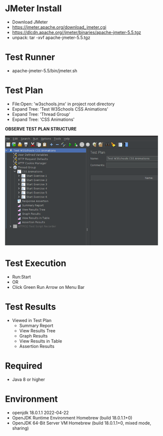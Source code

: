 # JMeter Install
- Download JMeter
- https://jmeter.apache.org/download_jmeter.cgi
- https://dlcdn.apache.org//jmeter/binaries/apache-jmeter-5.5.tgz
- unpack: tar -xvf apache-jmeter-5.5.tgz 
# Test Runner
- apache-jmeter-5.5/bin/jmeter.sh

# Test Plan
- File:Open: 'w3schools.jmx' in project root directory
- Expand Tree: 'Test W3Schools CSS Animations'
- Expand Tree: 'Thread Group' 
- Expand Tree: 'CSS Animations'
  
**OBSERVE TEST PLAN STRUCTURE**
  
![Test Plan Structure.](JMeterTestPlan.png "Test Plan Structure.")

# Test Execution
- Run:Start
- OR
- Click Green Run Arrow on Menu Bar 

# Test Results
- Viewed in Test Plan
  * Summary Report
  * View Results Tree
  * Graph Results
  * View Results in Table
  * Assertion Results

# Required
- Java 8 or higher

# Environment
- openjdk 18.0.1.1 2022-04-22
- OpenJDK Runtime Environment Homebrew (build 18.0.1.1+0)
- OpenJDK 64-Bit Server VM Homebrew (build 18.0.1.1+0, mixed mode, sharing)
